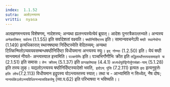 ```yaml
---
index:  1.1.52
sutra:  अलोऽन्त्यस्य
vritti:  nyasa
---
```


अल्ग्रहणमन्त्यस्य विशेषणम्, नादेशस्य; अन्यथा ह्यलन्त्यस्येत्येवं
ब्रूयात्। आदेशः पुनरत्रैकाल्लभ्यते। अन्यस्य `अनेकाल्शित् सर्वस्य` (1.1.55) इति सर्वादेशतां वक्ष्यति। `षष्ठीनिर्दिष्टस्य` इति। सामान्यवचनेऽपि `षष्ठी स्थानेयोगा` (1.149) इत्यधिकारात् स्थानषष्ठ्या निर्दिष्टस्येति वेदितव्यम्; अन्यथा टित्किन्मितोऽप्यवयवसम्बन्धषष्ठीनिर्दिष्टा विधीयमाना अन्त्यस्य स्युः। `इद् गोण्याः` (1.2.50) इति। येयं षष्ठी सान्त्यमलं नीयते- अन्त्यस्याल इत्त्वमिति। `पञ्चगोणिः` इति।
पञ्चभिर्गोणीभिः क्रीत इति `तद्धितार्थोत्तरपदसमाहारे च` (2.1.51) इति समासः। `तेन
क्रीतम्` (5.1.37) इति `प्राग्वहतेष्ठक्` (4.4.1) `अध्यर्धपूर्वद्विगोर्लुगसंज्ञा-याम्` (5.1.28) इति तस्य लुक्। यद्यलोऽन्त्यस्य षष्ठीनिर्दिष्टस्यादेशो भवति,`
इदोऽय् पुंसि` (7.2.111) इत्यतः `इदः` इत्यनुवृत्तेः `हलि लोपः`(7.2.113)
विधीयमान इद्रूपस्य योऽन्त्यस्तस्य स्यात्। तथा च - आभ्यामिति न सिध्येत्, नैष
दोषः; `नानार्थकेऽलोऽन्त्यविधिरनभ्यासविकारेषु` (व्या.प.62) इति परिभाषया न
भविष्यति।।

